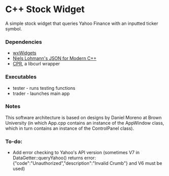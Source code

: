 # C++ Stock Widget

A simple stock widget that queries Yahoo Finance with an inputted ticker symbol. 

### Dependencies
- [wxWidgets](https://docs.wxwidgets.org/3.0/index.html)
- [Niels Lohmann's JSON for Modern C++](https://github.com/nlohmann/json)
- [CPR](https://github.com/libcpr/cpr), a libcurl wrapper

### Executables
- tester - runs testing functions
- trader - launches main app

### Notes
This software architecture is based on designs by Daniel Moreno at Brown University (in which App.cpp contains an instance of the AppWindow class, which in turn contains an instance of the ControlPanel class).

### To-do:
- Add error checking to Yahoo's API version (sometimes V7 in DataGetter::queryYahoo() returns error:{"code":"Unauthorized","description":"Invalid Crumb"} and V6 must be used)